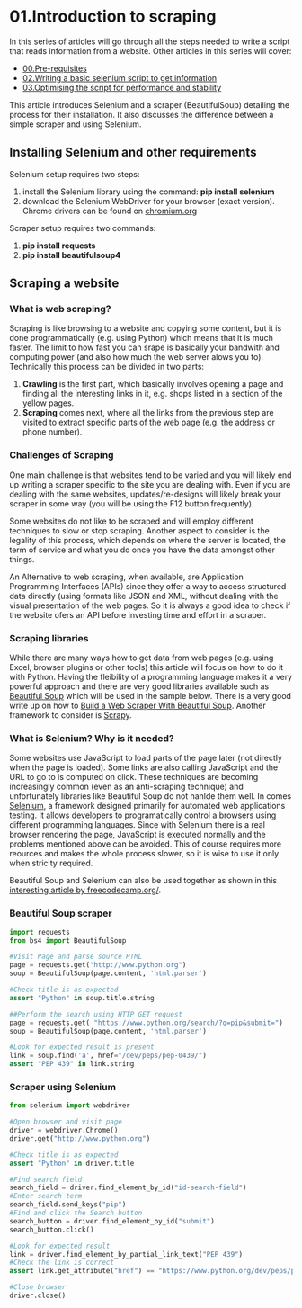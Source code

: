 <!-- 
https://github.com/adam-p/markdown-here/wiki/Markdown-Cheatsheet
https://www.accordbox.com/blog/web-scraping-framework-review-scrapy-vs-selenium/
-->
# 01.Introduction to scraping
In this series of articles will go through all the steps needed to write a script that reads information from a website. Other articles in this series will cover:
* [00.Pre-requisites](00.Pre-requisites.md)
* [02.Writing a basic selenium script to get information](02.BasicSelenium.md)
* [03.Optimising the script for performance and stability](03.Optimisations.md)

This article introduces Selenium and a scraper (BeautifulSoup) detailing the process for their installation. It also discusses the difference between a simple scraper and using Selenium.

## Installing Selenium and other requirements
Selenium setup requires two steps:
1. install the Selenium library using the command: __pip install selenium__
1. download the Selenium WebDriver for your browser (exact version). Chrome drivers can be found on [chromium.org](https://chromedriver.chromium.org/downloads)

Scraper setup requires two commands:
1. __pip install requests__ 
2. __pip install beautifulsoup4__

## Scraping a website
### What is web scraping?
Scraping is like browsing to a website and copying some content, but it is done programmatically (e.g. using Python) which means that it is much faster. The limit to how fast you can srape is basically your bandwith and computing power (and also how much the web server alows you to). Technically this process can be divided in two parts:
1. __Crawling__ is the first part, which basically involves opening a page and finding all the interesting links in it, e.g. shops listed in a section of the yellow pages. 
1. __Scraping__ comes next, where all the links from the previous step are visited to extract specific parts of the web page (e.g. the address or phone number).

### Challenges of Scraping
One main challenge is that websites tend to be varied and you will likely end up writing a scraper specific to the site you are dealing with. Even if you are dealing with the same websites, updates/re-designs will likely break your scraper in some way (you will be using the F12 button frequently). 

Some websites do not like to be scraped and will employ different techniques to slow or stop scraping. Another aspect to consider is the legality of this process, which depends on where the server is located, the term of service and what you do once you have the data amongst other things.

An Alternative to web scraping, when available, are Application Programming Interfaces (APIs) since they offer a way to access structured data directly (using formats like JSON and XML, without dealing with the visual presentation of the web pages. So it is always a good idea to check if the website ofers an API before investing time and effort in a scraper.

### Scraping libraries
While there are many ways how to get data from web pages (e.g. using Excel, browser plugins or other tools) this article will focus on how to do it with Python. Having the fleibility of a programming language makes it a very powerful approach and there are very good libraries available such as [Beautiful Soup](https://www.crummy.com/software/BeautifulSoup/bs4/doc/) which will be used in the sample below. There is a very good write up on how to [Build a Web Scraper With Beautiful Soup](https://realpython.com/beautiful-soup-web-scraper-python/). Another framework to consider is [Scrapy](https://scrapy.org/).

### What is Selenium? Why is it needed?
Some websites use JavaScript to load parts of the page later  (not directly when the page is loaded). Some links are also calling JavaScript and the URL to go to is computed on click. These techniques are becoming increasingly common (even as an anti-scraping technique) and unfortunately libraries like Beautiful Soup do not hanlde them well. In comes [Selenium](https://www.selenium.dev/), a framework designed primarily for automated web applications testing. It allows developers to programatically control a browsers using different programming languages. Since with Selenium there is a real browser rendering the page, JavaScript is executed normally and the problems mentioned above can be avoided. This of course requires more reources and makes the whole process slower, so it is wise to use it only when striclty required.

Beautiful Soup and Selenium can also be used together as shown in this [interesting article by freecodecamp.org/](https://www.freecodecamp.org/news/better-web-scraping-in-python-with-selenium-beautiful-soup-and-pandas-d6390592e251/).

### Beautiful Soup scraper
```python
import requests
from bs4 import BeautifulSoup

#Visit Page and parse source HTML
page = requests.get("http://www.python.org")
soup = BeautifulSoup(page.content, 'html.parser')

#Check title is as expected
assert "Python" in soup.title.string

##Perform the search using HTTP GET request
page = requests.get( "https://www.python.org/search/?q=pip&submit=")
soup = BeautifulSoup(page.content, 'html.parser')

#Look for expected result is present
link = soup.find('a', href="/dev/peps/pep-0439/")
assert "PEP 439" in link.string
```
### Scraper using Selenium
```python
from selenium import webdriver

#Open browser and visit page
driver = webdriver.Chrome()
driver.get("http://www.python.org")

#Check title is as expected
assert "Python" in driver.title

#Find search field
search_field = driver.find_element_by_id("id-search-field")
#Enter search term
search_field.send_keys("pip")
#Find and click the Search button
search_button = driver.find_element_by_id("submit")
search_button.click()

#Look for expected result
link = driver.find_element_by_partial_link_text("PEP 439")
#Check the link is correct
assert link.get_attribute("href") == "https://www.python.org/dev/peps/pep-0439/"

#Close browser
driver.close()
```

